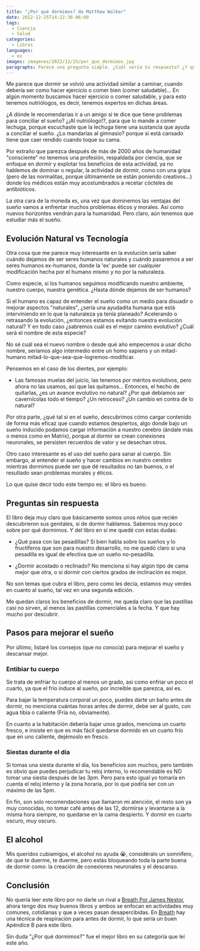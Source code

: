 ```yaml
---
title: "¿Por qué dormimos? de Matthew Walker"
date: 2022-12-25T14:22:36-06:00
tags:
  - Ciencia
  - Salud
categories:
  - Libros
languages:
  - es
images: imagenes/2022/12/25/por_que_dormimos.jpg
paragraphs: Parece una pregunta simple. ¿Cuál sería tu respuesta? ¿Y qué dirías si (hipotéticamente) acabas de tener un bebé, que por primera vez descansa entre tus brazos y la enfermera te dice algo como "Su bebé está bien, todos los estudios indican que es un bebé bastante saludable... pero, tendrá lapsos de coma por más de 1 tercio de su vida, donde puede que parezca muerto, mientras permanece en este estado podría tener alucinaciones... Y no sabemos el por qué".
---
```

Me parece que dormir se volvió una actividad similar a caminar, cuando debería ser como hacer ejercicio o comer bien (comer saludable)... En algún momento buscamos hacer ejercicio o comer saludable, y para esto tenemos nutriólogos, es decir, tenemos expertos en dichas áreas.

¿A dónde le recomendarías ir a un amigo si te dice que tiene problemas para conciliar el sueño? ¿¡Al nutriólogo!?, para que lo mande a comer lechuga, porque escuchaste que la lechuga tiene una sustancia que ayuda a conciliar el sueño. ¿Lo mandarías al gimnasio? porque si está cansado tiene que caer rendido cuando toque su cama.

Por extraño que parezca después de más de 2000 años de humanidad "consciente" no tenemos una profesión, respaldada por ciencia, que se enfoque en dormir y explotar los beneficios de esta actividad, ya no hablemos de dominar o regular, la actividad de dormir, como con una gripa (pero de las normalitas, porque últimamente se están poniendo creativos...) donde los médicos están muy acostumbrados a recetar cócteles de antibióticos.

La otra cara de la moneda es, una vez que dominemos las ventajas del sueño vamos a enfrentar muchos problemas éticos y morales. Así como nuevos horizontes vendrán para la humanidad. Pero claro, aún tenemos que estudiar más el sueño.

## Evolución Natural vs Tecnología

Otra cosa que me parece muy interesante en la evolución sería saber cuándo dejamos de ser seres humanos naturales y cuándo pasaremos a ser seres humanos ex-humanos, donde la 'ex' puede ser cualquier modificación hecha por el humano mismo y no por la naturaleza.

Como especie, si los humanos seguimos modificando nuestro ambiente, nuestro cuerpo, nuestra genética. ¿Hasta dónde dejamos de ser humanos?

Si el humano es capaz de entender el sueño como un medio para disuadir o mejorar aspectos "naturales", ¿sería una ayudadita humana que está interviniendo en lo que la naturaleza ya tenía planeado? Acelerando o retrasando la evolución, ¿entonces estamos evitando nuestra evolución natural? Y en todo caso ¿sabremos cuál es el mejor camino evolutivo? ¿Cuál será el nombre de esta especie?

No sé cuál sea el nuevo nombre o desde qué año empecemos a usar dicho nombre, seríamos algo intermedio entre un homo sapiens y un mitad-humano mitad-lo-que-sea-que-logremos-modificar.

Pensemos en el caso de los dientes, por ejemplo:

- Las famosas muelas del juicio, las tenemos por méritos evolutivos, pero ahora no las usamos, así que las quitamos... Entonces, el hecho de quitarlas, ¿es un avance evolutivo no natural? ¿Por qué debíamos ser cavernícolas todo el tiempo? ¿Un retroceso? ¿Un cambio en contra de lo natural?

Por otra parte, ¿qué tal si en el sueño, descubrimos cómo cargar contenido de forma más eficaz que cuando estamos despiertos, algo donde bajo un sueño inducido podamos cargar información a nuestro cerebro (ándale más o menos como en Matrix), porque al dormir se crean conexiones neuronales, se persisten recuerdos de valor y se desechan otros.

Otro caso interesante es el uso del sueño para sanar al cuerpo. Sin embargo, al entender el sueño y hacer cambios en nuestro cerebro mientras dormimos puede ser que dé resultados no tan buenos, o el resultado sean problemas morales y éticos.

Lo que quise decir todo este tiempo es: el libro es bueno.

## Preguntas sin respuesta

El libro deja muy claro que básicamente somos unos niños que recién descubrieron sus genitales, si de dormir hablamos. Sabemos muy poco sobre por qué dormimos. Y del libro en sí me quedé con estas dudas:

- ¿Qué pasa con las pesadillas? Si bien habla sobre los sueños y lo fructíferos que son para nuestro desarrollo, no me quedó claro si una pesadilla es igual de efectiva que un sueño no-pesadilla.

- ¿Dormir acostado o reclinado? No menciona si hay algún tipo de cama mejor que otra, o si dormir con ciertos grados de inclinación es mejor.

No son temas que cubra el libro, pero como les decía, estamos muy verdes en cuanto al sueño, tal vez en una segunda edición.

Me quedan claros los beneficios de dormir, me queda claro que las pastillas casi no sirven, al menos las pastillas comerciales a la fecha. Y que hay mucho por descubrir.

## Pasos para mejorar el sueño

Por último, listaré los consejos (que no conocía) para mejorar el sueño y descansar mejor.

### Entibiar tu cuerpo

Se trata de enfriar tu cuerpo al menos un grado, así como enfriar un poco el cuarto, ya que el frío induce al sueño, por increíble que parezca, así es.

Para bajar la temperatura corporal un poco, puedes darte un baño antes de dormir, no menciona cuántas horas antes de dormir, debe ser al gusto, con agua tibia o caliente (Fría no, obviamente).

En cuanto a la habitación debería bajar unos grados, menciona un cuarto fresco, e insiste en que es más fácil quedarse dormido en un cuarto frío que en uno caliente, dejémoslo en fresco.

### Siestas durante el día

Si tomas una siesta durante el día, los beneficios son muchos, pero también es obvio que puedes perjudicar tu reloj interno, lo recomendable es NO tomar una siesta después de las 3pm. Pero para esto igual yo tomaría en cuenta el reloj interno y la zona horaria, por lo que podría ser con un máximo de las 5pm.

En fin, son solo recomendaciones que llamaron mi atención, el resto son ya muy conocidas, no tomar café antes de las 12, dormirse y levantarse a la misma hora siempre, no quedarse en la cama despierto. Y dormir en cuarto oscuro, muy oscuro.

## El alcohol

Mis queridos cubiamigos, el alcohol no ayuda 😭, considéralo un somnífero, de que te duerme, te duerme, pero estás bloqueando toda la parte buena de dormir como: la creación de conexiones neuronales y el descanso.

## Conclusión

No quería leer este libro por no darle un rival a [Breath Por James Nestor](/posts/2020/12/06/breath-por-james-nestor), ahora tengo dos muy buenos libros y ambos se enfocan en actividades muy comunes, cotidianas y que a veces pasan desapercibidas.
En [Breath](/posts/2020/12/06/breath-por-james-nestor) hay una técnica de respiración para antes de dormir, lo que sería un buen Apéndice B para este libro.

Sin duda "¿Por qué dormimos?" fue el mejor libro en su categoría que leí este año.
